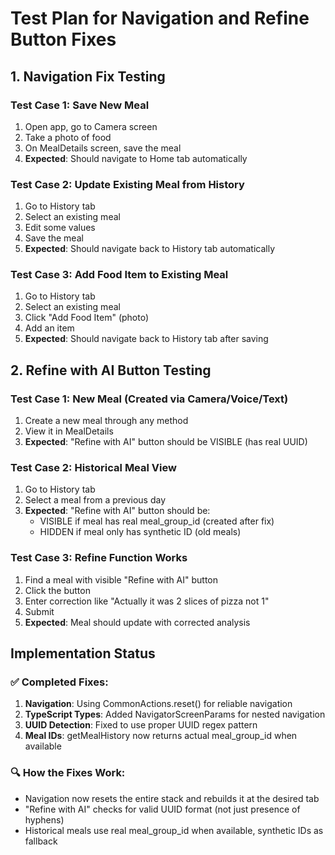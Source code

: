 # Test Plan for Navigation and Refine Button Fixes

## 1. Navigation Fix Testing

### Test Case 1: Save New Meal
1. Open app, go to Camera screen
2. Take a photo of food
3. On MealDetails screen, save the meal
4. **Expected**: Should navigate to Home tab automatically

### Test Case 2: Update Existing Meal from History
1. Go to History tab
2. Select an existing meal
3. Edit some values
4. Save the meal
5. **Expected**: Should navigate back to History tab automatically

### Test Case 3: Add Food Item to Existing Meal
1. Go to History tab
2. Select an existing meal
3. Click "Add Food Item" (photo)
4. Add an item
5. **Expected**: Should navigate back to History tab after saving

## 2. Refine with AI Button Testing

### Test Case 1: New Meal (Created via Camera/Voice/Text)
1. Create a new meal through any method
2. View it in MealDetails
3. **Expected**: "Refine with AI" button should be VISIBLE (has real UUID)

### Test Case 2: Historical Meal View
1. Go to History tab
2. Select a meal from a previous day
3. **Expected**: "Refine with AI" button should be:
   - VISIBLE if meal has real meal_group_id (created after fix)
   - HIDDEN if meal only has synthetic ID (old meals)

### Test Case 3: Refine Function Works
1. Find a meal with visible "Refine with AI" button
2. Click the button
3. Enter correction like "Actually it was 2 slices of pizza not 1"
4. Submit
5. **Expected**: Meal should update with corrected analysis

## Implementation Status

### ✅ Completed Fixes:
1. **Navigation**: Using CommonActions.reset() for reliable navigation
2. **TypeScript Types**: Added NavigatorScreenParams for nested navigation
3. **UUID Detection**: Fixed to use proper UUID regex pattern
4. **Meal IDs**: getMealHistory now returns actual meal_group_id when available

### 🔍 How the Fixes Work:
- Navigation now resets the entire stack and rebuilds it at the desired tab
- "Refine with AI" checks for valid UUID format (not just presence of hyphens)
- Historical meals use real meal_group_id when available, synthetic IDs as fallback